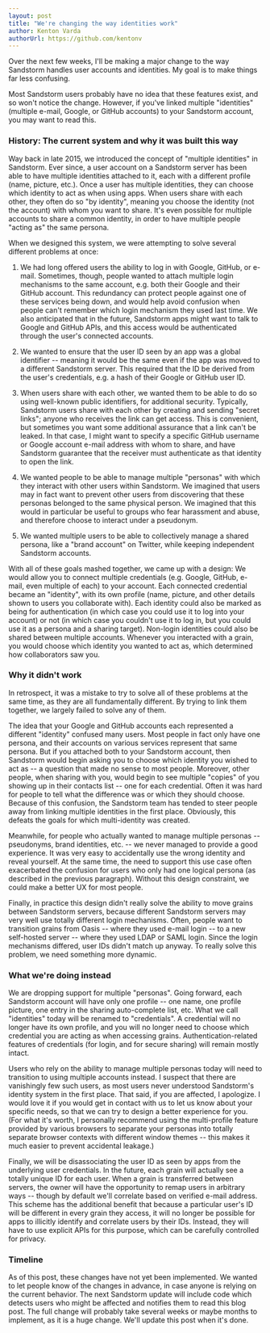 ```yaml
---
layout: post
title: "We're changing the way identities work"
author: Kenton Varda
authorUrl: https://github.com/kentonv
---
```


Over the next few weeks, I'll be making a major change to the way Sandstorm handles user accounts and identities. My goal is to make things far less confusing.

Most Sandstorm users probably have no idea that these features exist, and so won't notice the change. However, if you've linked multiple "identities" (multiple e-mail, Google, or GitHub accounts) to your Sandstorm account, you may want to read this.

### History: The current system and why it was built this way

Way back in late 2015, we introduced the concept of "multiple identities" in Sandstorm. Ever since, a user account on a Sandstorm server has been able to have multiple identities attached to it, each with a different profile (name, picture, etc.). Once a user has multiple identities, they can choose which identity to act as when using apps. When users share with each other, they often do so "by identity", meaning you choose the identity (not the account) with whom you want to share. It's even possible for multiple accounts to share a common identity, in order to have multiple people "acting as" the same persona.

When we designed this system, we were attempting to solve several different problems at once:
    
1. We had long offered users the ability to log in with Google, GitHub, or e-mail. Sometimes, though, people wanted to attach multiple login mechanisms to the same account, e.g. both their Google and their GitHub account. This redundancy can protect people against one of these services being down, and would help avoid confusion when people can't remember which login mechanism they used last time. We also anticipated that in the future, Sandstorm apps might want to talk to Google and GitHub APIs, and this access would be authenticated through the user's connected accounts.

2. We wanted to ensure that the user ID seen by an app was a global identifier -- meaning it would be the same even if the app was moved to a different Sandstorm server. This required that the ID be derived from the user's credentials, e.g. a hash of their Google or GitHub user ID.

3. When users share with each other, we wanted them to be able to do so using well-known public identifiers, for additional security. Typically, Sandstorm users share with each other by creating and sending "secret links"; anyone who receives the link can get access. This is convenient, but sometimes you want some additional assurance that a link can't be leaked. In that case, I might want to specify a specific GitHub username or Google account e-mail address with whom to share, and have Sandstorm guarantee that the receiver must authenticate as that identity to open the link.

4. We wanted people to be able to manage multiple "personas" with which they interact with other users within Sandstorm. We imagined that users may in fact want to prevent other users from discovering that these personas belonged to the same physical person. We imagined that this would in particular be useful to groups who fear harassment and abuse, and therefore choose to interact under a pseudonym.

5. We wanted multiple users to be able to collectively manage a shared persona, like a "brand account" on Twitter, while keeping independent Sandstorm accounts.

With all of these goals mashed together, we came up with a design: We would allow you to connect multiple credentials (e.g. Google, GitHub, e-mail, even multiple of each) to your account. Each connected credential became an "identity", with its own profile (name, picture, and other details shown to users you collaborate with). Each identity could also be marked as being for authentication (in which case you could use it to log into your account) or not (in which case you couldn't use it to log in, but you could use it as a persona and a sharing target). Non-login identities could also be shared between multiple accounts. Whenever you interacted with a grain, you would choose which identity you wanted to act as, which determined how collaborators saw you.

### Why it didn't work

In retrospect, it was a mistake to try to solve all of these problems at the same time, as they are all fundamentally different. By trying to link them together, we largely failed to solve any of them.

The idea that your Google and GitHub accounts each represented a different "identity" confused many users. Most people in fact only have one persona, and their accounts on various services represent that same persona. But if you attached both to your Sandstorm account, then Sandstorm would begin asking you to choose which identity you wished to act as -- a question that made no sense to most people. Moreover, other people, when sharing with you, would begin to see multiple "copies" of you showing up in their contacts list -- one for each credential. Often it was hard for people to tell what the difference was or which they should choose. Because of this confusion, the Sandstorm team has tended to steer people away from linking multiple identities in the first place. Obviously, this defeats the goals for which multi-identity was created.

Meanwhile, for people who actually wanted to manage multiple personas -- pseudonyms, brand identities, etc. -- we never managed to provide a good experience. It was very easy to accidentally use the wrong identity and reveal yourself. At the same time, the need to support this use case often exacerbated the confusion for users who only had one logical persona (as described in the previous paragraph). Without this design constraint, we could make a better UX for most people.

Finally, in practice this design didn't really solve the ability to move grains between Sandstorm servers, because different Sandstorm servers may very well use totally different login mechanisms. Often, people want to transition grains from Oasis -- where they used e-mail login -- to a new self-hosted server -- where they used LDAP or SAML login. Since the login mechanisms differed, user IDs didn't match up anyway. To really solve this problem, we need something more dynamic.

### What we're doing instead

We are dropping support for multiple "personas". Going forward, each Sandstorm account will have only one profile -- one name, one profile picture, one entry in the sharing auto-complete list, etc. What we call "identities" today will be renamed to "credentials". A credential will no longer have its own profile, and you will no longer need to choose which credential you are acting as when accessing grains. Authentication-related features of credentials (for login, and for secure sharing) will remain mostly intact.

Users who rely on the ability to manage multiple personas today will need to transition to using multiple accounts instead. I suspect that there are vanishingly few such users, as most users never understood Sandstorm's identity system in the first place. That said, if you are affected, I apologize. I would love it if you would get in contact with us to let us know about your specific needs, so that we can try to design a better experience for you. (For what it's worth, I personally recommend using the multi-profile feature provided by various browsers to separate your personas into totally separate browser contexts with different window themes -- this makes it much easier to prevent accidental leakage.)

Finally, we will be disassociating the user ID as seen by apps from the underlying user credentials. In the future, each grain will actually see a totally unique ID for each user. When a grain is transferred between servers, the owner will have the opportunity to remap users in arbitrary ways -- though by default we'll correlate based on verified e-mail address. This scheme has the additional benefit that because a particular user's ID will be different in every grain they access, it will no longer be possible for apps to illicitly identify and correlate users by their IDs. Instead, they will have to use explicit APIs for this purpose, which can be carefully controlled for privacy.

### Timeline

As of this post, these changes have not yet been implemented. We wanted to let people know of the changes in advance, in case anyone is relying on the current behavior. The next Sandstorm update will include code which detects users who might be affected and notifies them to read this blog post. The full change will probably take several weeks or maybe months to implement, as it is a huge change. We'll update this post when it's done.
